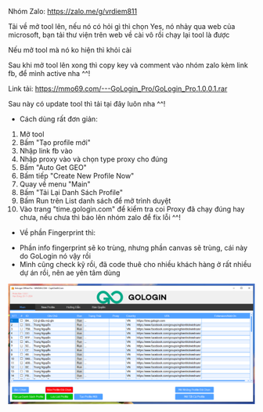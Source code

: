 Nhóm Zalo: https://zalo.me/g/vrdiem811

Tải về mở tool lên, nếu nó có hỏi gì thì chọn Yes, nó nhảy qua web của microsoft, bạn tải thư viện trên web về cài vô rồi chạy lại tool là được

Nếu mở tool mà nó ko hiện thì khỏi cài

Sau khi mở tool lên xong thì copy key và comment vào nhóm zalo kèm link fb, để mình active nha ^^!

Link tải: https://mmo69.com/---GoLogin_Pro/GoLogin_Pro.1.0.0.1.rar

Sau này có update tool thì tải tại đây luôn nha ^^!

- Cách dùng rất đơn giản:
1. Mở tool
2. Bấm "Tạo profile mới"
3. Nhập link fb vào
4. Nhập proxy vào và chọn type proxy cho đúng
5. Bấm "Auto Get GEO"
6. Bấm tiếp "Create New Profile Now"
7. Quay về menu "Main"
8. Bấm "Tải Lại Danh Sách Profile"
9. Bấm Run trên List danh sách để mở trình duyệt
10. Vào trang "time.gologin.com" để kiểm tra coi Proxy đã chạy đúng hay chưa, nếu chưa thì báo lên nhóm zalo để fix lỗi ^^!

- Về phần Fingerprint thì:
+ Phần info fingerprint sẽ ko trùng, nhưng phần canvas sẽ trùng, cái này do GoLogin nó vậy rồi
+ Mình cũng check kỹ rồi, đã code thuê cho nhiều khách hàng ở rất nhiều dự án rồi, nên ae yên tâm dùng


![MMO69.COM](gologin.PNG)
